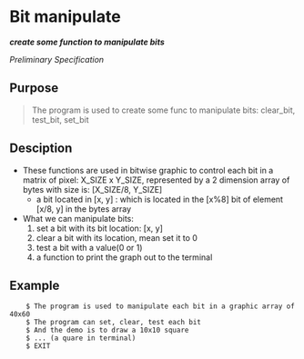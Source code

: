
# Bit manipulate

***create some function to manipulate bits***

*Preliminary Specification*

## Purpose
> The program is used to create some func to manipulate bits: clear_bit, test_bit, set_bit

## Desciption
- These functions are used in bitwise graphic to control each bit in a matrix of pixel: X_SIZE x Y_SIZE, represented by a 2 dimension array of bytes with size is: [X_SIZE/8, Y_SIZE]
	- a bit located in [x, y] : which is located in the [x%8] bit of element [x/8, y] in the bytes array
- What we can manipulate bits:
	1. set a bit with its bit location: [x, y]
	2. clear a bit with its location, mean set it to 0
	3. test a bit with a value(0 or 1) 
	4. a function to print the graph out to the terminal

## Example
```
	$ The program is used to manipulate each bit in a graphic array of 40x60
	$ The program can set, clear, test each bit
	$ And the demo is to draw a 10x10 square
	$ ... (a quare in terminal)
	$ EXIT
```